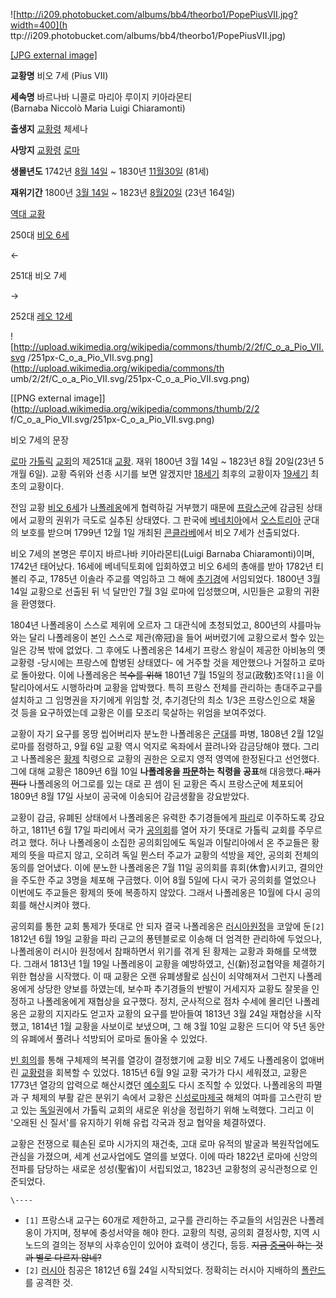 ![http://i209.photobucket.com/albums/bb4/theorbo1/PopePiusVII.jpg?width=400](h
ttp://i209.photobucket.com/albums/bb4/theorbo1/PopePiusVII.jpg)

[[JPG external
image]](http://i209.photobucket.com/albums/bb4/theorbo1/PopePiusVII.jpg)

**교황명**
비오 7세 (Pius VII)

**세속명**
바르나바 니콜로 마리아 루이지 키아라몬티  
(Barnaba Niccolò Maria Luigi Chiaramonti)

**출생지**
[교황령](%EA%B5%90%ED%99%A9%EB%A0%B9.md) 체세나

**사망지**
[교황령](%EA%B5%90%ED%99%A9%EB%A0%B9.md) [로마](%EB%A1%9C%EB%A7%88.md)

**생몰년도**
1742년 [8월 14일](8%EC%9B%94%2014%EC%9D%BC.md) ~ 1830년 [11월30일](11%EC%9B%94%2030%EC%9D%BC.md) (81세)

**재위기간**
1800년 [3월 14일](3%EC%9B%94%2014%EC%9D%BC.md) ~ 1823년 [8월20일](8%EC%9B%94%2020%EC%9D%BC.md) (23년 164일)

  

[역대 교황](%EC%97%AD%EB%8C%80%20%EA%B5%90%ED%99%A9.md)

250대 [비오 6세](%EB%B9%84%EC%98%A4%206%EC%84%B8.md)

←

251대 비오 7세

→

252대 [레오 12세](%EB%A0%88%EC%98%A4%2012%EC%84%B8.md)

  

![http://upload.wikimedia.org/wikipedia/commons/thumb/2/2f/C_o_a_Pio_VII.svg
/251px-C_o_a_Pio_VII.svg.png](http://upload.wikimedia.org/wikipedia/commons/th
umb/2/2f/C_o_a_Pio_VII.svg/251px-C_o_a_Pio_VII.svg.png)

[[PNG external image]](http://upload.wikimedia.org/wikipedia/commons/thumb/2/2
f/C_o_a_Pio_VII.svg/251px-C_o_a_Pio_VII.svg.png)

비오 7세의 문장

[로마](%EB%A1%9C%EB%A7%88.md) [가톨릭](%EA%B0%80%ED%86%A8%EB%A6%AD.md)
[교회](%EA%B5%90%ED%9A%8C.md)의 제251대 [교황](%EA%B5%90%ED%99%A9.md). 재위 1800년
3월 14일 ~ 1823년 8월 20일(23년 5개월 6일). 교황 즉위와 선종 시기를 보면 알겠지만
[18세기](18%EC%84%B8%EA%B8%B0.md) 최후의 교황이자 [19세기](19%EC%84%B8%EA%B8%B0.md)
최초의 교황이다.

전임 교황 [비오 6세](%EB%B9%84%EC%98%A4%206%EC%84%B8.md)가
[나폴레옹](%EB%82%98%ED%8F%B4%EB%A0%88%EC%98%B9.md)에게 협력하길 거부했기 때문에
[프랑스군](%ED%94%84%EB%9E%91%EC%8A%A4%EA%B5%B0.md)에 감금된 상태에서 교황의 권위가 극도로 실추된
상태였다. 그 판국에 [베네치아](%EB%B2%A0%EB%84%A4%EC%B9%98%EC%95%84.md)에서
[오스트리아](%EC%98%A4%EC%8A%A4%ED%8A%B8%EB%A6%AC%EC%95%84.md) 군대의 보호를 받으며 1799년
12월 1일 개최된 [콘클라베](%EC%BD%98%ED%81%B4%EB%9D%BC%EB%B2%A0.md)에서 비오 7세가 선출되었다.

비오 7세의 본명은 루이지 바르나바 키아라몬티(Luigi Barnaba Chiaramonti)이며, 1742년 태어났다. 16세에
베네딕토회에 입회하였고 비오 6세의 총애를 받아 1782년 티볼리 주교, 1785년 이솔라 주교를 역임하고 그 해에
[추기경](%EC%B6%94%EA%B8%B0%EA%B2%BD.md)에 서임되었다. 1800년 3월 14일 교황으로 선출된 뒤 넉 달만인
7월 3일 로마에 입성했으며, 시민들은 교황의 귀환을 환영했다.

1804년 나폴레옹이 스스로 제위에 오르자 그 대관식에 초청되었고, 800년의 샤를마뉴와는 달리 나폴레옹이 본인 스스로 제관(帝冠)을 들어
써버렸기에 교황으로서 할수 있는 일은 강복 밖에 없었다. 그 후에도 나폴레옹은 14세기 프랑스 왕실이 제공한 아비뇽의 옛 교황령 -당시에는
프랑스에 합병된 상태였다- 에 거주할 것을 제안했으나 거절하고 로마로 돌아왔다. 이에 나폴레옹은 <del>복수를 위해</del> 1801년
7월 15일의 정교(政敎)조약`[1]`을 이탈리아에서도 시행하라며 교황을 압박했다. 특히 프랑스 전체를 관리하는 총대주교구를 설치하고 그
임명권을 자기에게 위임할 것, 추기경단의 최소 1/3은 프랑스인으로 채울 것 등을 요구하였는데 교황은 이를 모조리 묵살하는 위엄을
보여주었다.

교황이 자기 요구를 몽땅 씹어버리자 분노한 나폴레옹은 [군대](%EA%B5%B0%EB%8C%80.md)를 파병, 1808년 2월 12일
로마를 점령하고, 9월 6일 교황 역시 억지로 옥좌에서 끌려나와 감금당해야 했다. 그리고 나폴레옹은
[황제](%ED%99%A9%EC%A0%9C.md) 칙령으로 교황의 권한은 오로지 영적 영역에 한정된다고 선언했다. 그에 대해 교황은
1809년 6월 10일 **나폴레옹을 [파문](%ED%8C%8C%EB%AC%B8.md)하는 칙령을 공표**해 대응했다.<del>패기
쩐다</del> 나폴레옹의 어그로를 있는 대로 끈 셈이 된 교황은 즉시 프랑스군에 체포되어 1809년 8월 17일 사보이 공국에 이송되어
감금생활을 강요받았다.

교황이 감금, 유폐된 상태에서 나폴레옹은 유력한 추기경들에게 [파리](%ED%8C%8C%EB%A6%AC.md)로 이주하도록 강요하고,
1811년 6월 17일 파리에서 국가 [공의회](%EA%B3%B5%EC%9D%98%ED%9A%8C.md)를 열어 자기 뜻대로 가톨릭
교회를 주무르려고 했다. 허나 나폴레옹이 소집한 공의회임에도 독일과 이탈리아에서 온 주교들은 황제의 뜻을 따르지 않고, 오히려 독일 뮌스터
주교가 교황의 석방을 제안, 공의회 전체의 동의를 얻어냈다. 이에 분노한 나폴레옹은 7월 11일 공의회를 휴회(休會)시키고, 결의안을 주도한
주교 3명을 체포해 구금했다. 이어 8월 5일에 다시 국가 공의회를 열었으나 이번에도 주교들은 황제의 뜻에 복종하지 않았다. 그래서
나폴레옹은 10월에 다시 공의회를 해산시켜야 했다.

공의회를 통한 교회 통제가 뜻대로 안 되자 결국 나폴레옹은 [러시아원정](%EB%9F%AC%EC%8B%9C%EC%95%84%20%EC%9B%90%EC%A0%95.md)을 코앞에 둔`[2]` 1812년
6월 19일 교황을 파리 근교의 퐁텐블로로 이송해 더 엄격한 관리하에 두었으나, 나폴레옹이 러시아 원정에서 참패하면서 위기를 겪게 된 황제는
교황과 화해를 모색했다. 그래서 1813년 1월 19일 나폴레옹이 교황을 예방하였고, 신(新)정교협약을 체결하기 위한 협상을 시작했다. 이
때 교황은 오랜 유폐생활로 심신이 쇠약해져서 그런지 나폴레옹에게 상당한 양보를 하였는데, 보수파 추기경들의 반발이 거세지자 교황도 잘못을
인정하고 나폴레옹에게 재협상을 요구했다. 정치, 군사적으로 점차 수세에 몰리던 나폴레옹은 교황의 지지라도 얻고자 교황의 요구를 받아들여
1813년 3월 24일 재협상을 시작했고, 1814년 1월 교황을 사보이로 보냈으며, 그 해 3월 10일 교황은 드디어 약 5년 동안의
유폐에서 풀려나 석방되어 로마로 돌아올 수 있었다.

[빈 회의](%EB%B9%88%20%ED%9A%8C%EC%9D%98.md)를 통해 구체제의 복귀를 열강이 결정했기에 교황 비오 7세도
나폴레옹이 없애버린 [교황령](%EA%B5%90%ED%99%A9%EB%A0%B9.md)을 회복할 수 있었다. 1815년 6월 9일 교황
국가가 다시 세워졌고, 교황은 1773년 열강의 압력으로 해산시켰던
[예수회](%EC%98%88%EC%88%98%ED%9A%8C.md)도 다시 조직할 수 있었다. 나폴레옹의 파멸과 구 체제의 부활 같은
분위기 속에서 교황은
[신성로마제국](%EC%8B%A0%EC%84%B1%EB%A1%9C%EB%A7%88%EC%A0%9C%EA%B5%AD.md) 해체의 여파를
고스란히 받고 있는 [독일](%EB%8F%85%EC%9D%BC.md)권에서 가톨릭 교회의 새로운 위상을 정립하기 위해 노력했다. 그리고
이 '오래된 신 질서'를 유지하기 위해 유럽 각국과 정교 협약을 체결하였다.

교황은 전쟁으로 훼손된 로마 시가지의 재건축, 고대 로마 유적의 발굴과 복원작업에도 관심을 가졌으며, 세계 선교사업에도 열의를 보였다. 이에
따라 1822년 로마에 신앙의 전파를 담당하는 새로운 성성(聖省)이 서립되었고, 1823년 교황청의 공식관청으로 인준되었다.

`\----`

  * `[1]` 프랑스내 교구는 60개로 제한하고, 교구를 관리하는 주교들의 서임권은 나폴레옹이 가지며, 정부에 충성서약을 해야 한다. 교황의 칙령, 공의회 결정사항, 지역 시노드의 결의는 정부의 사후승인이 있어야 효력이 생긴다, 등등. <del>지금 [중국](%EC%A4%91%EA%B5%AD.md)이 하는 것과 별로 다르지 않네?</del>
  * `[2]` [러시아](%EB%9F%AC%EC%8B%9C%EC%95%84.md) 침공은 1812년 6월 24일 시작되었다. 정확히는 러시아 지배하의 [폴란드](%ED%8F%B4%EB%9E%80%EB%93%9C.md)를 공격한 것.

